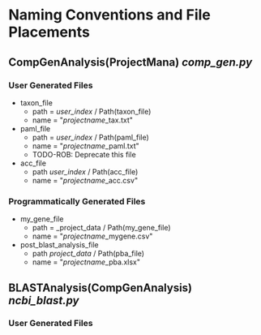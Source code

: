 #  Naming Conventions and File Placements

## CompGenAnalysis(ProjectMana) _comp_gen.py_
### User Generated Files
* taxon_file
    * path = _user_index_ / Path(taxon_file)
    * name = "_projectname_\_tax.txt"
* paml_file
    * path = _user_index_ / Path(paml_file)
    * name = "_projectname_\_paml.txt"
    * TODO-ROB:  Deprecate this file
* acc_file
    * path _user_index_ / Path(acc_file)
    * name = "_projectname_\_acc.csv"

### Programmatically Generated Files
* my_gene_file
    * path = _project_data / Path(my_gene_file)
    * name = "_projectname_\_mygene.csv"
* post_blast_analysis_file
    * path _project_data_ / Path(pba_file)
    * name = "_projectname_\_pba.xlsx"

## BLASTAnalysis(CompGenAnalysis)  _ncbi_blast.py_
### User Generated Files